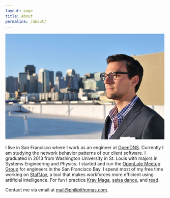 ```yaml
---
layout: page
title: About
permalink: /about/
---
```

<img src="/images/about.jpg" alt="Philip I. Thomas"/>

I live in San Francisco where I work as an engineer at [OpenDNS](https://www.opendns.com). Currently I am studying the network behavior patterns of our client software. I graduated in 2013 from Washington University in St. Louis with majors in Systems Engineering and Physics. I started and run the [OpenLate Meetup Group](http://meetup.com/openlate) for engineers in the San Francisco Bay. I spend most of my free time working on [StaffJoy](https://www.staffjoy.com), a tool that makes workforces more efficient using artificial intelligence. For fun I practice [Krav Maga](https://en.wikipedia.org/wiki/Krav_Maga), [salsa dance](/salsa-videos/), and [read](http://goodreads.com/philipithomas).

Contact me via email at [mail@philipithomas.com](mailto:mail@philipithomas.com).
